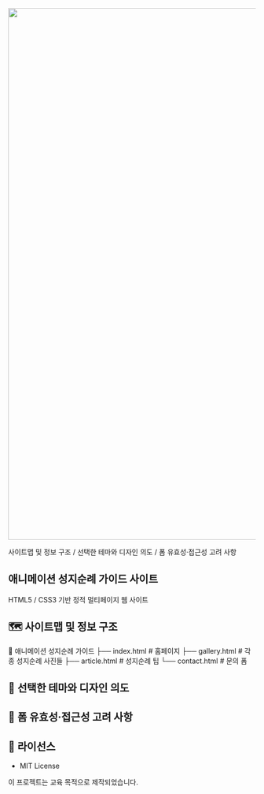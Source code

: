 <div align="center">
  
<img width="1919" height="1079" alt="image" src="https://github.com/user-attachments/assets/21fbea38-953c-449a-9105-03c4b7e97ed8" />

</div>

사이트맵 및 정보 구조 / 선택한 테마와 디자인 의도 / 폼 유효성·접근성 고려 사항

## 애니메이션 성지순례 가이드 사이트
HTML5 / CSS3 기반 정적 멀티페이지 웹 사이트

## 🗺️ 사이트맵 및 정보 구조
📁 애니메이션 성지순례 가이드
├── index.html    # 홈페이지
├── gallery.html  # 각종 성지순례 사진들
├── article.html  # 성지순례 팁
└── contact.html  # 문의 폼

## 🎨 선택한 테마와 디자인 의도


## 🎯 폼 유효성·접근성 고려 사항


## 📄 라이선스

- MIT License

이 프로젝트는 교육 목적으로 제작되었습니다.
